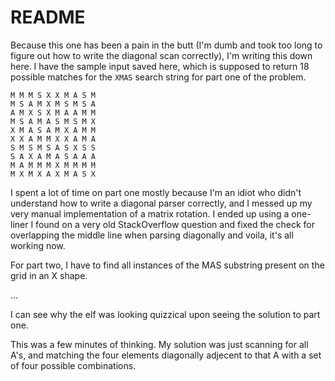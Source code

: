 # README

Because this one has been a pain in the butt (I'm dumb and took too long to figure out how to write the diagonal scan correctly), I'm writing this down here. I have the sample input saved here, which is supposed to return 18 possible matches for the `XMAS` search string for part one of the problem.

```plaintext
M M M S X X M A S M
M S A M X M S M S A
A M X S X M A A M M
M S A M A S M S M X
X M A S A M X A M M
X X A M M X X A M A
S M S M S A S X S S
S A X A M A S A A A
M A M M M X M M M M
M X M X A X M A S X
```

I spent a lot of time on part one mostly because I'm an idiot who didn't understand how
to write a diagonal parser correctly, and I messed up my very manual implementation of a
matrix rotation. I ended up using a one-liner I found on a very old StackOverflow question
and fixed the check for overlapping the middle line when parsing diagonally and voila,
it's all working now.


For part two, I have to find all instances of the MAS substring present on the grid in an X shape.

...

I can see why the elf was looking quizzical upon seeing the solution to part one.

This was a few minutes of thinking. My solution was just scanning for all A's, and matching the four
elements diagonally adjecent to that A with a set of four possible combinations.
